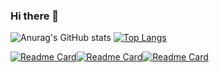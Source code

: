 ### Hi there 👋
![Anurag's GitHub stats](https://github-readme-stats.vercel.app/api?username=lseparatio&show_icons=true&theme=transparent) [![Top Langs](https://github-readme-stats.vercel.app/api/top-langs/?username=lseparatio&layout=compact)](https://github.com/anuraghazra/github-readme-stats)


[![Readme Card](https://github-readme-stats.vercel.app/api/pin/?username=lseparatio&repo=personal-portofolio)](https://github.com/lseparatio/personal-portofolio)[![Readme Card](https://github-readme-stats.vercel.app/api/pin/?username=lseparatio&repo=Games-World)](https://github.com/lseparatio/Games-World)[![Readme Card](https://github-readme-stats.vercel.app/api/pin/?username=lseparatio&repo=zai-clock-in-software)](https://github.com/lseparatio/zai-clock-in-software)
